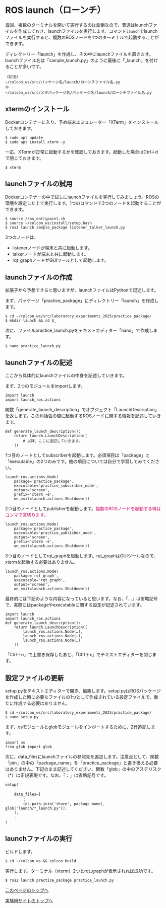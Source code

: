 # ROS launch（ローンチ）
毎回、複数のターミナルを開いて実行するのは面倒なので、普通はlaunchファイルを作成しておき、launchファイルを実行します。コマンド`launch`でlaunchファイルを実行すると、複数のROSノードを1つのターミナルで起動することができます。

ディレクトリー「launch」を作成し、その中にlaunchファイルを置きます。launchファイル名は「sample_launch.py」のように最後に「_launch」を付けることが多いです。

```
《記法》
~/colcon_ws/src/パッケージ名/launch/ローンチファイル名.py
や
~/colcon_ws/src/メタパッケージ名/パッケージ名/launch/ローンチファイル名.py
```

## xtermのインストール
Dockerコンテナーに入り、予め端末エミュレーター「XTerm」をインストールしておきます。
```
$ sudo apt update
$ sudo apt install xterm -y
```

一応、XTermが正常に起動するかを確認しておきます。起動した場合はCtrl＋dで閉じておきます。
```
$ xterm
```


## launchファイルの試用
Dockerコンテナーの中で試しにlaunchファイルを実行してみましょう。ROSの環境を設定した上で実行します。1つのコマンドで3つのノードを起動することができます。
```
$ source /ros_entrypoint.sh
$ source ~/colcon_ws/install/setup.bash
$ ros2 launch sample_package listener_talker_launch.py
```

3つのノードは、
- listenerノードが端末と共に起動します。
- talkerノードが端末と共に起動します。
- rqt_graphノードがGUIツールとして起動します。


## launchファイルの作成
拡張子から予想できると思いますが、launchファイルはPythonで記述します。

まず、パッケージ「practice_package」にディレクトリー「launch」を作成します。
```
$ cd ~/colcon_ws/src/laboratory_experiments_2025/practice_package/
$ mkdir launch && cd $_
```

次に、ファイルpractice_launch.pyをテキストエディター「nano」で作成します。
```
$ nano practice_launch.py
```

## launchファイルの記述
ここから具体的にlaunchファイルの中身を記述していきます。

まず、2つのモジュールをimportします。
```
import launch
import launch_ros.actions
```

関数「generate_launch_description」でオブジェクト「LaunchDescription」を返します。この角括弧の間に起動するROSノードに関する情報を記述していきます。
```
def generate_launch_description():
    return launch.LaunchDescription([
        # 以降、ここに追記していきます。
    ])
```

1つ目のノードとしてsubscriberを起動します。必須項目は「package」と「executable」の2つのみです。他の項目については自分で学習してみてください。
```
launch_ros.actions.Node(
    package='practice_package',
    executable='practice_subscriber_node',
    output='screen',
    prefix='xterm -e',
    on_exit=launch.actions.Shutdown())
```

2つ目のノードとしてpublisherを起動します。<span style="color: #CC0066;">複数のROSノードを起動する時はコンマで区切ります。</span>
```
launch_ros.actions.Node(
    package='practice_package',
    executable='practice_publisher_node',
    output='screen',
    prefix='xterm -e',
    on_exit=launch.actions.Shutdown())
```

3つ目のノードとしてrqt_graphを起動します。rqt_graphはGUIツールなので、xtermを起動する必要はありません。
```
launch_ros.actions.Node(
    package='rqt_graph',
    executable='rqt_graph',
    output='screen',
    on_exit=launch.actions.Shutdown())
```

最終的には下記のような内容になっていると思います。なお、「…」は省略記号で、実際にはpackageやexecutableに関する設定が記述されています。
```
import launch
import launch_ros.actions
def generate_launch_description():
    return launch.LaunchDescription([
        launch_ros.actions.Node(…),
        launch_ros.actions.Node(…),
        launch_ros.actions.Node(…)
    ])
```

「Ctrl＋o」で上書き保存したあと、「Ctrl＋x」でテキストエディターを閉じます。


## 設定ファイルの更新
setup.pyをテキストエディターで開き、編集します。setup.pyはROSパッケージを作成した時に必要なファイルの1つとして作成されている設定ファイルで、新たに作成する必要はありません。
```
$ cd ~/colcon_ws/src/laboratory_experiments_2025/practice_package/
$ nano setup.py
```

まず、osモジュールとglobモジュールをインポートするために、2行追記します。
```
import os
from glob import glob
```

次に、data_filesにlaunchファイルの参照先を追加します。注意点として、関数「join」の中の「package_name」を「practice_package」と書き換える必要はありません。下記のまま記述してください。関数「glob」の中のアステリスク（*）は正規表現です。なお、「：」は省略記号です。
```
setup(
    ：
    data_files=[
        ：
        (os.path.join('share', package_name), glob('launch/*_launch.py')),
    ],
    ：
)
```

## launchファイルの実行
ビルドします。
```
$ cd ~/colcon_ws && colcon build
```

実行します。ターミナル（xterm）2つとrqt_graphが表示されれば成功です。
```
$ ros2 launch practice_package practice_launch.py
```

[このページのトップへ](#)

[実験用サイトのトップへ](https://stl-apu.github.io/laboratory_experiments/)
